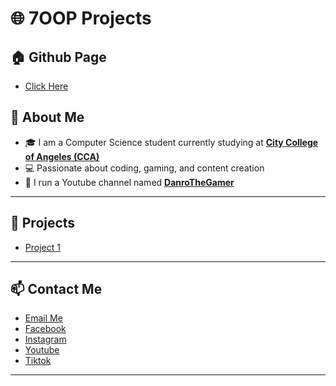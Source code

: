 # 🌐 7OOP Projects

## 🏠 Github Page
- [Click Here](https://dbuccat24-0032.github.io/DBUCCAT-7OOP/)

## 📖 About Me
- 🎓 I am a Computer Science student currently studying at [**City College of Angeles (CCA)**](https://www.facebook.com/CityCollegeOfAngeles)
- 💻 Passionate about coding, gaming, and content creation  
- 🎥 I run a Youtube channel named [**DanroTheGamer**](https://www.youtube.com/@DanroTheGamer)

---

## 🚀 Projects
- [Project 1]()

---

## 📫 Contact Me
- [Email Me](mailto:dbuccat24-0032@cca.edu.ph)
- [Facebook](https://www.facebook.com/danielrobbuccat/)
- [Instagram](https://www.instagram.com/danielrobbuccat/)
- [Youtube](https://youtube.com/@DanroTheGamer) 
- [Tiktok](https://www.tiktok.com/@danielrobertbuccat)

---
